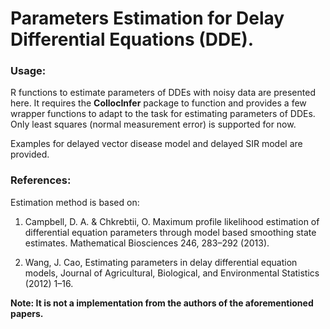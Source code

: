 Parameters Estimation for Delay Differential Equations (DDE).
===
### Usage:
R functions to estimate parameters of DDEs with noisy data are presented here. It requires the **CollocInfer** package to function and provides a few wrapper functions to adapt to the task for estimating parameters of DDEs. Only least squares (normal measurement error) is supported for now.

Examples for delayed vector disease model and delayed SIR model are provided.

### References:
Estimation method is based on:

1. Campbell, D. A. & Chkrebtii, O. Maximum profile likelihood estimation of differential equation parameters through model based smoothing state estimates. Mathematical Biosciences 246, 283–292 (2013). 

2. Wang, J. Cao, Estimating parameters in delay differential equation models, Journal of Agricultural, Biological, and Environmental Statistics (2012) 1–16.

**Note: It is not a implementation from the authors of the aforementioned papers.**
